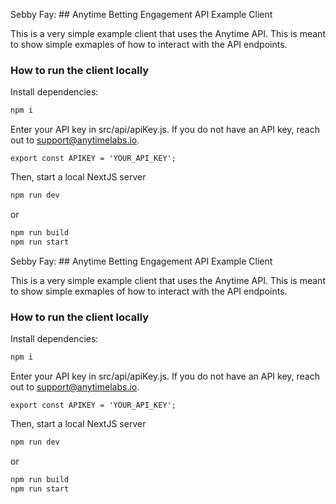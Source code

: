Sebby Fay: ## Anytime Betting Engagement API Example Client

This is a very simple example client that uses the Anytime API. This is meant to show simple exmaples of how to interact with the API endpoints.

### How to run the client locally

Install dependencies:

```bash
npm i
```

Enter your API key in src/api/apiKey.js. If you do not have an API key, reach out to support@anytimelabs.io.

```
export const APIKEY = 'YOUR_API_KEY';
```

Then, start a local NextJS server

```bash
npm run dev
```

or

```bash
npm run build
npm run start
```

Sebby Fay: ## Anytime Betting Engagement API Example Client

This is a very simple example client that uses the Anytime API. This is meant to show simple exmaples of how to interact with the API endpoints.

### How to run the client locally

Install dependencies:

```bash
npm i
```

Enter your API key in src/api/apiKey.js. If you do not have an API key, reach out to support@anytimelabs.io.

```
export const APIKEY = 'YOUR_API_KEY';
```

Then, start a local NextJS server

```bash
npm run dev
```

or

```bash
npm run build
npm run start
```
